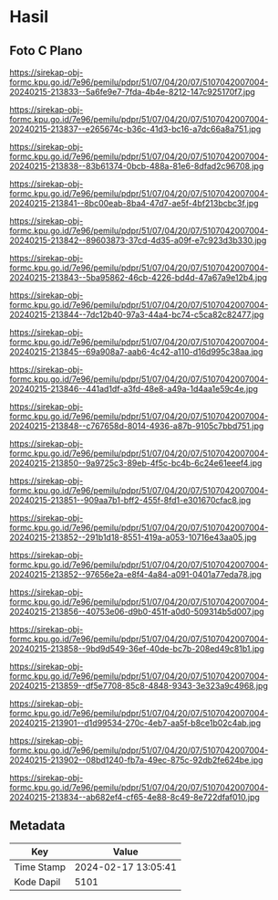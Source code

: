 # Hasil

## Foto C Plano

https://sirekap-obj-formc.kpu.go.id/7e96/pemilu/pdpr/51/07/04/20/07/5107042007004-20240215-213833--5a6fe9e7-7fda-4b4e-8212-147c925170f7.jpg

https://sirekap-obj-formc.kpu.go.id/7e96/pemilu/pdpr/51/07/04/20/07/5107042007004-20240215-213837--e265674c-b36c-41d3-bc16-a7dc66a8a751.jpg

https://sirekap-obj-formc.kpu.go.id/7e96/pemilu/pdpr/51/07/04/20/07/5107042007004-20240215-213838--83b61374-0bcb-488a-81e6-8dfad2c96708.jpg

https://sirekap-obj-formc.kpu.go.id/7e96/pemilu/pdpr/51/07/04/20/07/5107042007004-20240215-213841--8bc00eab-8ba4-47d7-ae5f-4bf213bcbc3f.jpg

https://sirekap-obj-formc.kpu.go.id/7e96/pemilu/pdpr/51/07/04/20/07/5107042007004-20240215-213842--89603873-37cd-4d35-a09f-e7c923d3b330.jpg

https://sirekap-obj-formc.kpu.go.id/7e96/pemilu/pdpr/51/07/04/20/07/5107042007004-20240215-213843--5ba95862-46cb-4226-bd4d-47a67a9e12b4.jpg

https://sirekap-obj-formc.kpu.go.id/7e96/pemilu/pdpr/51/07/04/20/07/5107042007004-20240215-213844--7dc12b40-97a3-44a4-bc74-c5ca82c82477.jpg

https://sirekap-obj-formc.kpu.go.id/7e96/pemilu/pdpr/51/07/04/20/07/5107042007004-20240215-213845--69a908a7-aab6-4c42-a110-d16d995c38aa.jpg

https://sirekap-obj-formc.kpu.go.id/7e96/pemilu/pdpr/51/07/04/20/07/5107042007004-20240215-213846--441ad1df-a3fd-48e8-a49a-1d4aa1e59c4e.jpg

https://sirekap-obj-formc.kpu.go.id/7e96/pemilu/pdpr/51/07/04/20/07/5107042007004-20240215-213848--c767658d-8014-4936-a87b-9105c7bbd751.jpg

https://sirekap-obj-formc.kpu.go.id/7e96/pemilu/pdpr/51/07/04/20/07/5107042007004-20240215-213850--9a9725c3-89eb-4f5c-bc4b-6c24e61eeef4.jpg

https://sirekap-obj-formc.kpu.go.id/7e96/pemilu/pdpr/51/07/04/20/07/5107042007004-20240215-213851--909aa7b1-bff2-455f-8fd1-e301670cfac8.jpg

https://sirekap-obj-formc.kpu.go.id/7e96/pemilu/pdpr/51/07/04/20/07/5107042007004-20240215-213852--291b1d18-8551-419a-a053-10716e43aa05.jpg

https://sirekap-obj-formc.kpu.go.id/7e96/pemilu/pdpr/51/07/04/20/07/5107042007004-20240215-213852--97656e2a-e8f4-4a84-a091-0401a77eda78.jpg

https://sirekap-obj-formc.kpu.go.id/7e96/pemilu/pdpr/51/07/04/20/07/5107042007004-20240215-213856--40753e06-d9b0-451f-a0d0-509314b5d007.jpg

https://sirekap-obj-formc.kpu.go.id/7e96/pemilu/pdpr/51/07/04/20/07/5107042007004-20240215-213858--9bd9d549-36ef-40de-bc7b-208ed49c81b1.jpg

https://sirekap-obj-formc.kpu.go.id/7e96/pemilu/pdpr/51/07/04/20/07/5107042007004-20240215-213859--df5e7708-85c8-4848-9343-3e323a9c4968.jpg

https://sirekap-obj-formc.kpu.go.id/7e96/pemilu/pdpr/51/07/04/20/07/5107042007004-20240215-213901--d1d99534-270c-4eb7-aa5f-b8ce1b02c4ab.jpg

https://sirekap-obj-formc.kpu.go.id/7e96/pemilu/pdpr/51/07/04/20/07/5107042007004-20240215-213902--08bd1240-fb7a-49ec-875c-92db2fe624be.jpg

https://sirekap-obj-formc.kpu.go.id/7e96/pemilu/pdpr/51/07/04/20/07/5107042007004-20240215-213834--ab682ef4-cf65-4e88-8c49-8e722dfaf010.jpg


## Metadata

| Key        | Value               |
| ---------- | ------------------- |
| Time Stamp | 2024-02-17 13:05:41 |
| Kode Dapil | 5101                |



